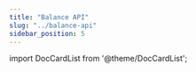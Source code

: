 ```yaml
---
title: "Balance API"
slug: "../balance-api"
sidebar_position: 5
---
```


import DocCardList from '@theme/DocCardList';

<DocCardList />
